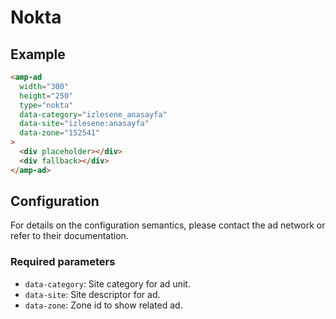 <!---
Copyright 2015 The AMP HTML Authors. All Rights Reserved.

Licensed under the Apache License, Version 2.0 (the "License");
you may not use this file except in compliance with the License.
You may obtain a copy of the License at

      http://www.apache.org/licenses/LICENSE-2.0

Unless required by applicable law or agreed to in writing, software
distributed under the License is distributed on an "AS-IS" BASIS,
WITHOUT WARRANTIES OR CONDITIONS OF ANY KIND, either express or implied.
See the License for the specific language governing permissions and
limitations under the License.
-->

# Nokta

## Example

```html
<amp-ad
  width="300"
  height="250"
  type="nokta"
  data-category="izlesene_anasayfa"
  data-site="izlesene:anasayfa"
  data-zone="152541"
>
  <div placeholder></div>
  <div fallback></div>
</amp-ad>
```

## Configuration

For details on the configuration semantics, please contact the ad network or refer to their documentation.

### Required parameters

-   `data-category`: Site category for ad unit.
-   `data-site`: Site descriptor for ad.
-   `data-zone`: Zone id to show related ad.
